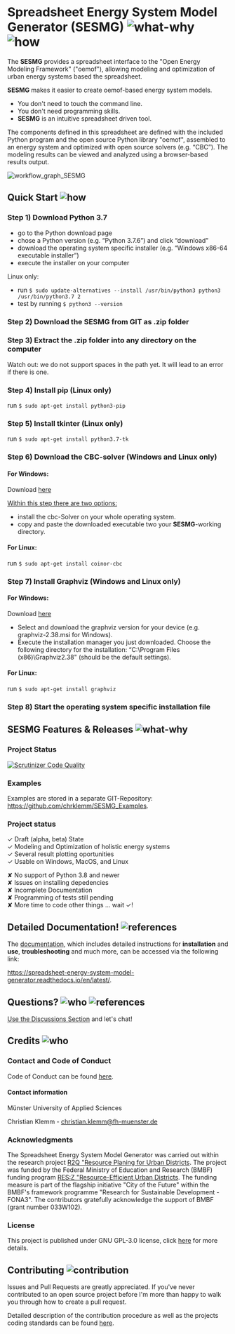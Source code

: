 # Spreadsheet Energy System Model Generator (SESMG) ![what-why](https://cs.adelaide.edu.au/~christoph/badges/content-what-why-brightgreen.svg) ![how](https://cs.adelaide.edu.au/~christoph/badges/content-how-green.svg)

The **SESMG** provides a spreadsheet interface to the "Open Energy Modeling Framework" ("oemof"), allowing modeling and optimization of urban energy systems based the spreadsheet.

**SESMG** makes it easier to create oemof-based energy system models.

- You don't need to touch the command line.
- You don't need programming skills.
- **SESMG** is an intuitive spreadsheet driven tool.

The components defined in this spreadsheet are defined with the included Python 
program and the open source Python library "oemof", assembled to an energy system 
and optimized with open source solvers (e.g. “CBC”). The modeling results can be 
viewed and analyzed using a browser-based results output.

![workflow_graph_SESMG](/docs/images/workflow_graph.jpeg)

## Quick Start ![how](https://cs.adelaide.edu.au/~christoph/badges/content-how-green.svg)

### Step 1) Download Python 3.7 

- go to the Python download page
- chose a Python version (e.g. “Python 3.7.6”) and click “download”
- download the operating system specific installer (e.g. “Windows x86-64 executable installer”)
- execute the installer on your computer

Linux only: 
- run `$ sudo update-alternatives --install /usr/bin/python3 python3 /usr/bin/python3.7 2`
- test by running `$ python3 --version`

### Step 2) Download the SESMG from GIT as .zip folder 

### Step 3) Extract the .zip folder into any directory on the computer
Watch out: we do not support spaces in the path yet. It will lead to an error if there is one.

### Step 4) Install pip (Linux only)

run `$ sudo apt-get install python3-pip`

### Step 5) Install tkinter (Linux only)

run `$ sudo apt-get install python3.7-tk`

### Step 6) Download the CBC-solver (Windows and Linux only) 

#### For Windows:

Download [here](http://ampl.com/dl/open/cbc/cbc-win64.zip)

<u>Within this step there are two options: </u>
- install the cbc-Solver on your whole operating system.
- copy and paste the downloaded executable two your **SESMG**-working directory.

#### For Linux:

run `$ sudo apt-get install coinor-cbc`

### Step 7) Install Graphviz (Windows and Linux only) 

#### For Windows:
Download [here](https://graphviz.gitlab.io/download/)

- Select and download the graphviz version for your device (e.g. graphviz-2.38.msi for Windows).
- Execute the installation manager you just downloaded. Choose the following directory for the installation: “C:\Program Files (x86)\Graphviz2.38" (should be the default settings).

#### For Linux:

run `$ sudo apt-get install graphviz`

### Step 8) Start the operating system specific installation file


## SESMG Features & Releases ![what-why](https://cs.adelaide.edu.au/~christoph/badges/content-what-why-brightgreen.svg) 

### Project Status 
[![Scrutinizer Code Quality](https://scrutinizer-ci.com/g/GregorBecker/SESMG/badges/quality-score.png?b=dev_open_district_upscaling)](https://scrutinizer-ci.com/g/GregorBecker/SESMG/?branch=dev_open_district_upscaling)

### Examples
Examples are stored in a separate GIT-Repository: https://github.com/chrklemm/SESMG_Examples.

### Project status
✓ Draft (alpha, beta) State <br />
✓ Modeling and Optimization of holistic energy systems <br />
✓ Several result plotting oportunities <br />
✓ Usable on Windows, MacOS, and Linux <br />

✘ No support of Python 3.8 and newer <br />
✘ Issues on installing depedencies <br />
✘ Incomplete Documentation <br />
✘ Programming of tests still pending <br />
✘ More time to code other things ... wait ✓!  

## Detailed Documentation! ![references](https://cs.adelaide.edu.au/~christoph/badges/content-references-orange.svg)

The [documentation](https://spreadsheet-energy-system-model-generator.readthedocs.io/en/latest/),
which includes detailed instructions for **installation** and **use**, **troubleshooting** 
and much more, can be accessed via the following link:

https://spreadsheet-energy-system-model-generator.readthedocs.io/en/latest/.

## Questions? ![who](https://cs.adelaide.edu.au/~christoph/badges/content-who-yellow.svg) ![references](https://cs.adelaide.edu.au/~christoph/badges/content-references-orange.svg)

[Use the Discussions Section](https://github.com/chrklemm/SESMG/discussions) and let's chat!

## Credits ![who](https://cs.adelaide.edu.au/~christoph/badges/content-who-yellow.svg)

### Contact and Code of Conduct 

Code of Conduct can be found [here](/CODE_OF_CONDUCT.md).

#### Contact information 
Münster University of Applied Sciences

Christian Klemm - christian.klemm@fh-muenster.de

### Acknowledgments

The Spreadsheet Energy System Model Generator was carried out within the 
research project [R2Q "Resource Planing for Urban Districts](https://www.fh-muenster.de/forschungskooperationen/r2q/index.php). 
The project was funded by the Federal Ministry 
of Education and Research (BMBF) funding program [RES:Z "Resource-Efficient Urban Districts](https://ressourceneffiziente-stadtquartiere.de). The funding measure is part of the flagship initiative "City of the Future" within the BMBF's framework programme "Research for Sustainable Development - FONA3".
The contributors gratefully acknowledge the support of BMBF (grant number 033W102).

### License

This project is published under GNU GPL-3.0 license, click [here](https://github.com/chrklemm/SESMG/blob/master/LICENSE) for more details.

## Contributing ![contribution](https://cs.adelaide.edu.au/~christoph/badges/content-contribution-blue.svg)

Issues and Pull Requests are greatly appreciated. If you've never contributed to an open source project before I'm more than happy to walk you through how to create a pull request.

Detailed description of the contribution procedure as well as the projects coding standards can be found [here](/docs/CONTRIBUTING.md).

